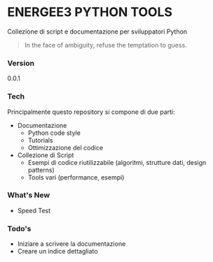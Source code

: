 # ENERGEE3 PYTHON TOOLS
  Collezione di script e documentazione per sviluppatori Python


> In the face of ambiguity, refuse the temptation to guess.



### Version
0.0.1

### Tech

Principalmente questo repository si compone di due parti:

* Documentazione
  * Python code style
  * Tutorials
  * Ottimizzazione del codice
* Collezione di Script
  * Esempi di codice riutilizzabile (algoritmi, strutture dati, design patterns)
  * Tools vari (performance, esempi)

### What's New
- Speed Test

### Todo's
 - Iniziare a scrivere la documentazione
 - Creare un indice dettagliato






